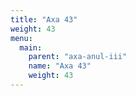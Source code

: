 ```yaml
---
title: "Axa 43"
weight: 43
menu:
  main:
    parent: "axa-anul-iii"
    name: "Axa 43"
    weight: 43
---
```

